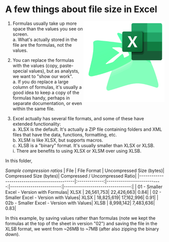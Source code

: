 # A few things about file size in Excel  

<img align="right" width="256" height="256" src="./ExcelShrink.png">

1. Formulas usually take up more space than the values you see on screen.  
  a. What's actually stored in the file are the formulas, not the values.  
  
2. You can replace the formulas with the values (copy, paste-special values), but as analysts, we want to "show our work".  
  a. If you do replace a large column of formulas, it's usually a good idea to keep a copy of the formulas handy, perhaps in separate documentation, or even within the same file.  
  
3. Excel actually has several file formats, and some of these have extended functionality:  
  a. XLSX is the default.  It's actually a ZIP file containing folders and XML files that have the data, functions, formatting, etc.  
  b. XLSM is like XLSX, but supports macros.  
  c. XLSB is a "binary" format.  It's usually smaller than XLSX or XLSB.  
	i. There are benefits to using XLSX or XLSM over using XLSB.  
	
	
In this folder,  


_Sample compression ratios_
| File                                         | File Format | Uncompressed Size (bytes)| Compressed Size (bytes)| Compressed / Uncompressed Ratio|
|----------------------------------------------|:-------------:|---------------------------:|-------------------------:|---------------------------------:|
| 01 -   Smaller Excel - Version with Formulas| XLSX | 26,561,753| 22,426,663| 0.84|
| 02 -   Smaller Excel - Version with Values| XLSX | 18,825,619| 17,162,996| 0.91|
| 02b -   Smaller Excel - Version with Values| XLSB | 8,998,142| 7,483,636| 0.83|


In this example, by saving values rather than formulas (note we kept the formulas at the top of the sheet in version "02") and saving the file in the XLSB format, we went from ~26MB to ~7MB (after also zipping the binary down).  


